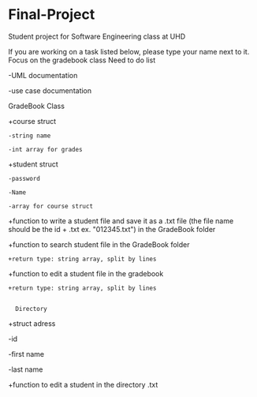 # Final-Project
Student project for Software Engineering class at UHD

If you are working on a task listed below, please type your name next to it. Focus on the gradebook class
Need to do list

-UML documentation

-use case documentation


  GradeBook Class
  
  +course struct
  
    -string name
 
    -int array for grades
  
  +student struct
  
    -password
  
    -Name
    
    -array for course struct
    
  +function to write a student file and save it as a .txt file (the file name should be the id + .txt ex. "012345.txt") in the GradeBook folder
  
  +function to search student file in the GradeBook folder
    
    +return type: string array, split by lines
  
  +function to edit a student file in the gradebook
    
    +return type: string array, split by lines
    
    
      Directory
  
  +struct adress
   
   -id
  
  -first name
  
  -last name
  
  +function to edit a student in the directory .txt
    
    

